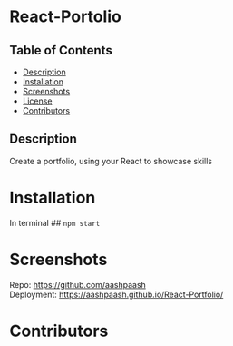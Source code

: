 # React-Portolio

## Table of Contents
- [Description](#Description)
- [Installation](#Installation)
- [Screenshots](#Screenshots)
- [License](#License)
- [Contributors](#Contributors)

## Description
Create a portfolio, using your React to showcase skills

# Installation
In terminal ## `npm start`
# Screenshots

Repo: https://github.com/aashpaash <br>
Deployment: https://aashpaash.github.io/React-Portfolio/<br>

# Contributors